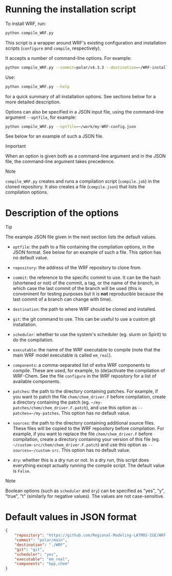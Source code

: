 # Running the installation script

To install WRF, run:

```sh
python compile_WRF.py
```

This script is a wrapper around WRF's existing configuration and installation scripts (`configure` and `compile`, respectively).

It accepts a number of command-line options. For example:

```sh
python compile_WRF.py --commit=polar/v4.3.3 --destination=~/WRF-install
```

Use:

```sh
python compile_WRF.py --help
```

for a quick summary of all installation options. See sections below for a more detailed description.

Options can also be specified in a JSON input file, using the command-line argument `--optfile`, for example:

```sh
python compile_WRF.py --optfile=~/work/my-WRF-config.json
```

See below for an example of such a JSON file.

> [!IMPORTANT]
> When an option is given both as a command-line argument and in the JSON file, the command-line argument takes precedence.

> [!NOTE]
> `compile_WRF.py` creates and runs a compilation script (`compile.job`) in the cloned repository. It also creates a file (`compile.json`) that lists the compilation options.

# Description of the options

> [!TIP]
> The example JSON file given in the next section lists the default values.

 - `optfile`: the path to a file containing the compilation options, in the JSON format. See below for an example of such a file. This option has no default value.

 - `repository`: the address of the WRF repository to clone from.

 - `commit`: the reference to the specific commit to use. It can be the hash (shortened or not) of the commit, a tag, or the name of the branch, in which case the last commit of the branch will be used (this is conveninent for testing purposes but it is **not** reproducible because the last commit of a branch can change with time).

 - `destination`: the path to where WRF should be cloned and installed.

 - `git`: the git command to use. This can be useful to use a custom git installation.

 - `scheduler`: whether to use the system's scheduler (eg. slurm on Spirit) to do the compilation.

 - `executable`: the name of the WRF executable to compile (note that the main WRF model executable is called `em_real`).

 - `components`: a comma-separated list of extra WRF components to compile. These are used, for example, to (de)activate the compilation of WRF-Chem. See the file `configure` in the WRF repository for a list of available components.

 - `patches`: the path to the directory containing patches. For example, if you want to patch the file `chem/chem_driver.F` before compilation, create a directory containing the patch (eg. `~/my-patches/chem/chem_driver.F.patch`), and use this option as `--patches=~/my-patches`. This option has no default value.

 - `sources`: the path to the directory containing additional source files. These files will be copied to the WRF repository before compilation. For example, if you want to replace the file `chem/chem_driver.F` before compilation, create a directory containing your version of this file (eg. `~/custom-src/chem/chem_driver.F.patch`) and use this option as `--sources=~/custom-src`. This option has no default value.

 - `dry`: whether this is a dry run or not. In a dry run, this script does everything except actually running the compile script. The default value is `False`.

> [!NOTE]
> Boolean options (such as `scheduler` and `dry`) can be specified as "yes", "y", "true", "t" (similarly for negative values). The values are not case-sensitive.

# Default values in JSON format

```json
{
    "repository": "https://github.com/Regional-Modeling-LATMOS-IGE/WRF-Chem-Polar.git",
    "commit": "polar/main",
    "destination": "./WRF",
    "git": "git",
    "scheduler": "yes",
    "executable": "em_real",
    "components": "kpp,chem"
}
```
